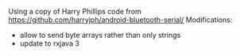 Using a copy of Harry Phillips code from https://github.com/harryjph/android-bluetooth-serial/
Modifications:
 - allow to send byte arrays rather than only strings
 - update to rxjava 3

